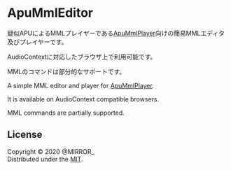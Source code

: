 ApuMmlEditor
============

疑似APUによるMMLプレイヤーである[ApuMmlPlayer]向けの簡易MMLエディタ及びプレイヤーです。

AudioContextに対応したブラウザ上で利用可能です。

MMLのコマンドは部分的なサポートです。

A simple MML editor and player for [ApuMmlPlayer].

It is available on AudioContext compatible browsers.

MML commands are partially supported.


License
-------
Copyright &copy; 2020 @MIRROR_  
Distributed under the [MIT].  

[MIT]: http://www.opensource.org/licenses/mit-license.php "MIT License"
[ApuMmlPlayer]: https://github.com/MIRROR785/ApuMmlPlayer "ApuMmlPlayer 疑似APUによるMMLプレイヤー"
